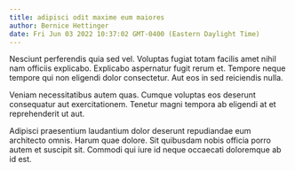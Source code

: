 ```yaml
---
title: adipisci odit maxime eum maiores
author: Bernice Hettinger
date: Fri Jun 03 2022 10:37:02 GMT-0400 (Eastern Daylight Time)
---
```

Nesciunt perferendis quia sed vel. Voluptas fugiat totam facilis amet nihil nam officiis explicabo. Explicabo aspernatur fugit rerum et. Tempore neque tempore qui non eligendi dolor consectetur. Aut eos in sed reiciendis nulla.

 Veniam necessitatibus autem quas. Cumque voluptas eos deserunt consequatur aut exercitationem. Tenetur magni tempora ab eligendi at et reprehenderit ut aut.

 Adipisci praesentium laudantium dolor deserunt repudiandae eum architecto omnis. Harum quae dolore. Sit quibusdam nobis officia porro autem et suscipit sit. Commodi qui iure id neque occaecati doloremque ab id est.